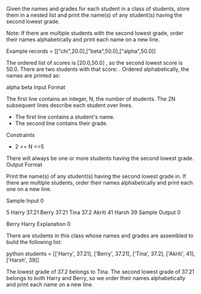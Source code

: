 Given the names and grades for each student in a class of  students, store them in a nested list and print the name(s) of any student(s) having the second lowest grade.

Note: If there are multiple students with the second lowest grade, order their names alphabetically and print each name on a new line.

Example
records = [["chi",20.0],["beta",50.0],["alpha",50.0]]

The ordered list of scores is [20.0,50.0] , so the second lowest score is 50.0. There are two students with that score: . Ordered alphabetically, the names are printed as:

alpha
beta
Input Format

The first line contains an integer, N, the number of students.
The 2N subsequent lines describe each student over  lines.
- The first line contains a student's name.
- The second line contains their grade.

Constraints

* 2 <= N <=5

There will always be one or more students having the second lowest grade.
Output Format

Print the name(s) of any student(s) having the second lowest grade in. If there are multiple students, order their names alphabetically and print each one on a new line.

Sample Input 0

5
Harry
37.21
Berry
37.21
Tina
37.2
Akriti
41
Harsh
39
Sample Output 0

Berry
Harry
Explanation 0

There are  students in this class whose names and grades are assembled to build the following list:

python students = [['Harry', 37.21], ['Berry', 37.21], ['Tina', 37.2], ['Akriti', 41], ['Harsh', 39]]

The lowest grade of 37.2 belongs to Tina. The second lowest grade of 37.21 belongs to both Harry and Berry, so we order their names alphabetically and print each name on a new line.